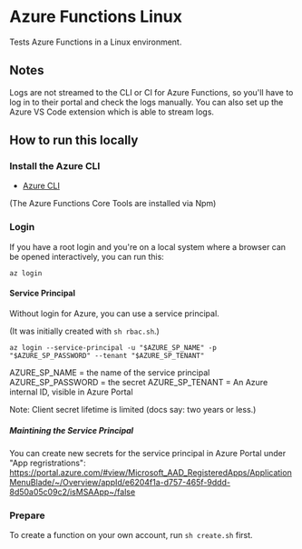# Azure Functions Linux

Tests Azure Functions in a Linux environment.

## Notes

Logs are not streamed to the CLI or CI for Azure Functions, so you'll have to log in to their portal and check the logs manually. You can also set up the Azure VS Code extension which is able to stream logs.

## How to run this locally

### Install the Azure CLI

- [Azure CLI](https://docs.microsoft.com/en-us/cli/azure/install-azure-cli)

(The Azure Functions Core Tools are installed via Npm)

### Login

If you have a root login and you're on a local system where a browser can be opened interactively, you can run this:

```shell script
az login
```

#### Service Principal 

Without login for Azure, you can use a service principal.

(It was initially created with `sh rbac.sh`.)

```shell script
az login --service-principal -u "$AZURE_SP_NAME" -p "$AZURE_SP_PASSWORD" --tenant "$AZURE_SP_TENANT"
```

AZURE_SP_NAME = the name of the service principal  
AZURE_SP_PASSWORD = the secret
AZURE_SP_TENANT = An Azure internal ID, visible in Azure Portal

Note: Client secret lifetime is limited (docs say: two years or less.)

##### Maintining the Service Principal

You can create new secrets for the service principal in Azure Portal under "App regristrations": https://portal.azure.com/#view/Microsoft_AAD_RegisteredApps/ApplicationMenuBlade/~/Overview/appId/e6204f1a-d757-465f-9ddd-8d50a05c09c2/isMSAApp~/false

### Prepare

To create a function on your own account, run `sh create.sh` first.

